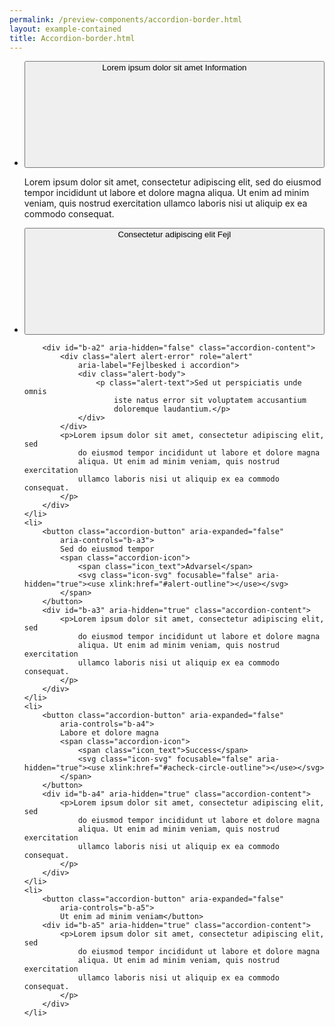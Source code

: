 ```yaml
--- 
permalink: /preview-components/accordion-border.html
layout: example-contained 
title: Accordion-border.html
---
```

<ul class="accordion accordion-bordered">
    <li>
        <button class="accordion-button" aria-expanded="false"
            aria-controls="b-a1">
            Lorem ipsum dolor sit amet
            <span class="accordion-icon">
                <span class="icon_text">Information</span>
                <svg class="icon-svg" focusable="false" aria-hidden="true"><use xlink:href="#info"></use></svg>
            </span>
        </button>
        <div id="b-a1" aria-hidden="true" class="accordion-content">
            <p>Lorem ipsum dolor sit amet, consectetur adipiscing elit, sed
                do eiusmod tempor incididunt ut labore et dolore magna
                aliqua. Ut enim ad minim veniam, quis nostrud exercitation
                ullamco laboris nisi ut aliquip ex ea commodo consequat.
            </p>
        </div>
    </li>
    <li>
        <button class="accordion-button accordion-error "
            aria-expanded="true" aria-describedby="b-a2"
            aria-controls="b-a2">
            Consectetur adipiscing elit
            <span class="accordion-icon">
                <span class="icon_text">Fejl</span>
                <svg class="icon-svg" focusable="false" aria-hidden="true"><use xlink:href="#close-circle-outline"></use></svg>
            </span>
        </button>

        <div id="b-a2" aria-hidden="false" class="accordion-content">
            <div class="alert alert-error" role="alert"
                aria-label="Fejlbesked i accordion">
                <div class="alert-body">
                    <p class="alert-text">Sed ut perspiciatis unde omnis
                        iste natus error sit voluptatem accusantium
                        doloremque laudantium.</p>
                </div>
            </div>
            <p>Lorem ipsum dolor sit amet, consectetur adipiscing elit, sed
                do eiusmod tempor incididunt ut labore et dolore magna
                aliqua. Ut enim ad minim veniam, quis nostrud exercitation
                ullamco laboris nisi ut aliquip ex ea commodo consequat.
            </p>
        </div>
    </li>
    <li>
        <button class="accordion-button" aria-expanded="false"
            aria-controls="b-a3">
            Sed do eiusmod tempor
            <span class="accordion-icon">
                <span class="icon_text">Advarsel</span>
                <svg class="icon-svg" focusable="false" aria-hidden="true"><use xlink:href="#alert-outline"></use></svg>
            </span>
        </button>
        <div id="b-a3" aria-hidden="true" class="accordion-content">
            <p>Lorem ipsum dolor sit amet, consectetur adipiscing elit, sed
                do eiusmod tempor incididunt ut labore et dolore magna
                aliqua. Ut enim ad minim veniam, quis nostrud exercitation
                ullamco laboris nisi ut aliquip ex ea commodo consequat.
            </p>
        </div>
    </li>
    <li>
        <button class="accordion-button" aria-expanded="false"
            aria-controls="b-a4">
            Labore et dolore magna
            <span class="accordion-icon">
                <span class="icon_text">Success</span>
                <svg class="icon-svg" focusable="false" aria-hidden="true"><use xlink:href="#acheck-circle-outline"></use></svg>
            </span>
        </button>
        <div id="b-a4" aria-hidden="true" class="accordion-content">
            <p>Lorem ipsum dolor sit amet, consectetur adipiscing elit, sed
                do eiusmod tempor incididunt ut labore et dolore magna
                aliqua. Ut enim ad minim veniam, quis nostrud exercitation
                ullamco laboris nisi ut aliquip ex ea commodo consequat.
            </p>
        </div>
    </li>
    <li>
        <button class="accordion-button" aria-expanded="false"
            aria-controls="b-a5">
            Ut enim ad minim veniam</button>
        <div id="b-a5" aria-hidden="true" class="accordion-content">
            <p>Lorem ipsum dolor sit amet, consectetur adipiscing elit, sed
                do eiusmod tempor incididunt ut labore et dolore magna
                aliqua. Ut enim ad minim veniam, quis nostrud exercitation
                ullamco laboris nisi ut aliquip ex ea commodo consequat.
            </p>
        </div>
    </li>
</ul>